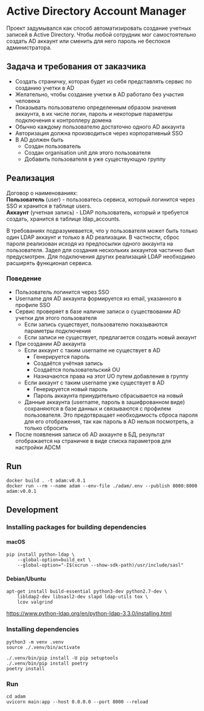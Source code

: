 # Active Directory Account Manager

Проект задумывался как способ автоматизировать создание учетных записей в Active Directory.
Чтобы любой сотрудник мог самостоятельно создать AD аккаунт или сменить для него пароль не беспокоя администратора.

## Задача и требования от заказчика

- Создать страничку, которая будет из себя представлять сервис по созданию учетки в AD
- Желательно, чтобы создание учетки в AD работало без участия человека
- Показывать пользователю определенным образом значения аккаунта, в их числе логин, пароль и некоторые параметры подключения к контроллеру домена
- Обычно каждому пользователю достаточно одного AD аккаунта
- Авторизация должна производиться через корпоративный SSO
- В AD должен быть
  - Создан пользователь
  - Создан organisation unit для этого пользователя
  - Добавить пользователя в уже существующую группу

## Реализация

Договор о наименованиях: \
**Пользователь** (user) - пользоватесь сервиса, который логинится через SSO и хранится в таблице users. \
**Аккаунт** (учетная запись) - LDAP пользователь, который и требуется создать, хранится в таблице ldap_accounts.

В требованиях подразумевается, что у пользователя может быть только один LDAP аккаунт и только в AD реализации.
В частности, сброс пароля реализован исходя из предпосылки одного аккаунта на пользователя.
Задел для создания нескольких аккаунтов частично был предусмотрен.
Для подключения других реализаций LDAP необходимо расширять функционал сервиса.

### Поведение

- Пользователь логинится через SSO
- Username для AD аккаунта формируется из email, указанного в профиле SSO
- Сервис проверяет в базе наличие записи о существовании AD учетки для этого пользователя
  - Если запись существует, пользователю показываются параметры подключения
  - Если записи не существует, предлагается создать новый аккаунт
- При создании AD аккаунта
  - Если аккаунт с таким username не существует в AD
    - Генерируется пароль
    - Создаётся учётная запись
    - Создаётся пользовательский OU
    - Назначаются права на этот UO путем добавления в группу
  - Если аккаунт с таким username уже существует в AD
    - Генерируется новый пароль
    - Пароль аккаунта принудительно сбрасывается на новый
  - Данные аккаунта (username, пароль в зашифрованном виде) сохраняются в базе данных и связываются с профилем пользователя. Это предотвращает необходимость сброса пароля для его отображения, так как пароль в AD нельзя посмотреть, а только сбросить
- После появления записи об AD аккаунте в БД, результат отображается на страничке в виде списка параметров для настройки ADCM

## Run

```shell
docker build . -t adam:v0.0.1
docker run --rm --name adam --env-file ./adam/.env --publish 8000:8000 adam:v0.0.1
```

## Development

### Installing packages for building dependencies

#### macOS

```shell
pip install python-ldap \
    --global-option=build_ext \
    --global-option="-I$(xcrun --show-sdk-path)/usr/include/sasl"
```

#### Debian/Ubuntu

```shell
apt-get install build-essential python3-dev python2.7-dev \
    libldap2-dev libsasl2-dev slapd ldap-utils tox \
    lcov valgrind
```

<https://www.python-ldap.org/en/python-ldap-3.3.0/installing.html>

### Installing dependencies

```shell
python3 -m venv .venv
source ./.venv/bin/activate
```

```shell
./.venv/bin/pip install -U pip setuptools
./.venv/bin/pip install poetry
poetry install
```

### Run

```shell
cd adam
uvicorn main:app --host 0.0.0.0 --port 8000 --reload
```
